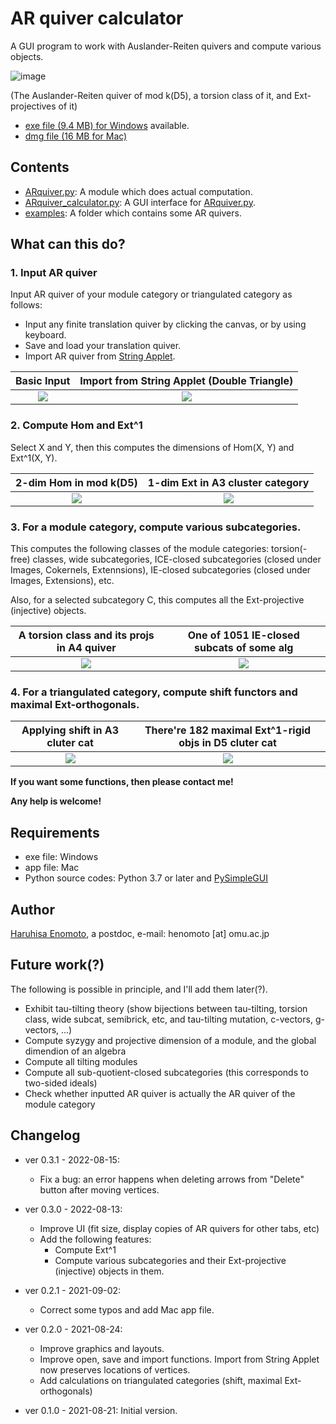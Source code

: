 # AR quiver calculator
A GUI program to work with Auslander-Reiten quivers and compute various objects.

![image](https://cdn.discordapp.com/attachments/524877289213788171/1007891731703943168/unknown.png)

(The Auslander-Reiten quiver of mod k(D5), a torsion class of it, and Ext-projectives of it)

- [exe file (9.4 MB) for Windows](https://github.com/haruhisa-enomoto/ARquiver/releases/download/v0.3.1/ARquiver_calculator.exe) available.
- [dmg file (16 MB for Mac)](https://github.com/haruhisa-enomoto/ARquiver/releases/download/v0.3.1/ForMac.dmg)

## Contents

- [ARquiver.py](ARquiver.py): A module which does actual computation.
- [ARquiver_calculator.py](ARquiver_calculator.py): A GUI interface for [ARquiver.py](ARquiver.py).
- [examples](/examples/): A folder which contains some AR quivers.

## What can this do?

### 1. Input AR quiver

Input AR quiver of your module category or triangulated category as follows:
- Input any finite translation quiver by clicking the canvas, or by using keyboard.
- Save and load your translation quiver.
- Import AR quiver from [String Applet](https://www.math.uni-bielefeld.de/~jgeuenich/string-applet/).

Basic Input          |  Import from String Applet (Double Triangle)
:-------------------------:|:-------------------------:
![](https://cdn.discordapp.com/attachments/524877289213788171/1007893449502113852/unknown.png)  |  ![](https://cdn.discordapp.com/attachments/524877289213788171/1007907225068638268/unknown.png)

### 2. Compute Hom and Ext^1

Select X and Y, then this computes the dimensions of Hom(X, Y) and Ext^1(X, Y).

2-dim Hom in mod k(D5)   |  1-dim Ext in A3 cluster category
:-------------------------:|:-------------------------:
![](https://cdn.discordapp.com/attachments/524877289213788171/1007896233454612571/unknown.png)  |  ![](https://cdn.discordapp.com/attachments/524877289213788171/1007897271528075284/unknown.png)

### 3. For a module category, compute various subcategories.

This computes the following classes of the module categories: torsion(-free) classes, wide subcategories, ICE-closed subcategories (closed under Images, Cokernels, Extennsions), IE-closed subcategories (closed under Images, Extensions), etc.

Also, for a selected subcategory C, this computes all the Ext-projective (injective) objects.

 A torsion class and its projs in A4 quiver | One of 1051 IE-closed subcats of some alg
:-------------------------:|:-------------------------:
![](https://cdn.discordapp.com/attachments/524877289213788171/1007900187106234368/unknown.png)  |  ![](https://cdn.discordapp.com/attachments/524877289213788171/1007901782200025189/unknown.png)


### 4. For a triangulated category, compute shift functors and maximal Ext-orthogonals.

 Applying shift in A3 cluter cat | There're 182 maximal Ext^1-rigid objs in D5 cluter cat
:-------------------------:|:-------------------------:
![](https://cdn.discordapp.com/attachments/524877289213788171/1007902867484590130/unknown.png)  |  ![](https://cdn.discordapp.com/attachments/524877289213788171/1007903351888949278/unknown.png)


**If you want some functions, then please contact me!**

**Any help is welcome!**


## Requirements

- exe file: Windows
- app file: Mac
- Python source codes: Python 3.7 or later and [PySimpleGUI](https://pysimplegui.readthedocs.io/en/latest/)

## Author

[Haruhisa Enomoto](http://haruhisa-enomoto.github.io/), a postdoc, e-mail: henomoto [at] omu.ac.jp

## Future work(?)

The following is possible in principle, and I'll add them later(?). 

- Exhibit tau-tilting theory (show bijections between tau-tilting, torsion class, wide subcat, semibrick, etc, and tau-tilting mutation, c-vectors, g-vectors, ...)
- Compute syzygy and projective dimension of a module, and the global dimendion of an algebra
- Compute all tilting modules
- Compute all sub-quotient-closed subcategories (this corresponds to two-sided ideals)
- Check whether inputted AR quiver is actually the AR quiver of the module category

## Changelog

- ver 0.3.1 - 2022-08-15:
  - Fix a bug: an error happens when deleting arrows from "Delete" button after moving vertices.

- ver 0.3.0 - 2022-08-13:
  - Improve UI (fit size, display copies of AR quivers for other tabs, etc)
  - Add the following features:
    - Compute Ext^1
    - Compute various subcategories and their Ext-projective (injective) objects in them.

- ver 0.2.1 - 2021-09-02:
  - Correct some typos and add Mac app file.

- ver 0.2.0 - 2021-08-24:
  - Improve graphics and layouts.
  - Improve open, save and import functions. Import from String Applet now preserves locations of vertices.
  - Add calculations on triangulated categories (shift, maximal Ext-orthogonals)

- ver 0.1.0 - 2021-08-21: Initial version.
